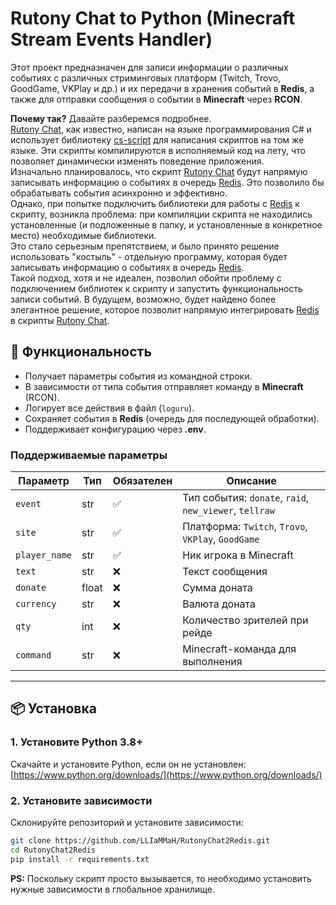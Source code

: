 # Rutony Chat to Python (Minecraft Stream Events Handler)

Этот проект предназначен для записи информации о различных событиях с различных стриминговых платформ (Twitch, Trovo, GoodGame, VKPlay и др.) и их передачи в хранения событий в **Redis**, а также для отправки сообщения о событии в **Minecraft** через **RCON**.  

**Почему так?** Давайте разберемся подробнее.  
[Rutony Chat](https://store.steampowered.com/app/524660/RutonyChat/), как известно, написан на языке программирования C# и использует библиотеку [cs-script](https://www.cs-script.net/) для написания скриптов на том же языке. Эти скрипты компилируются в исполняемый код на лету, что позволяет динамически изменять поведение приложения.  
Изначально планировалось, что скрипт [Rutony Chat](https://store.steampowered.com/app/524660/RutonyChat/) будут напрямую записывать информацию о событиях в очередь [Redis](https://redis.io/). Это позволило бы обрабатывать события асинхронно и эффективно.  
Однако, при попытке подключить библиотеки для работы с [Redis](https://redis.io/) к скрипту, возникла проблема: при компиляции скрипта не находились установленные (и подложенные в папку, и установленные в конкретное место) необходимые библиотеки.  
Это стало серьезным препятствием, и было принято решение использовать "костыль" - отдельную программу, которая будет записывать информацию о событиях в очередь [Redis](https://redis.io/).  
Такой подход, хотя и не идеален, позволил обойти проблему с подключением библиотек к скрипту и запустить функциональность записи событий. В будущем, возможно, будет найдено более элегантное решение, которое позволит напрямую интегрировать [Redis](https://redis.io/) в скрипты [Rutony Chat](https://store.steampowered.com/app/524660/RutonyChat/).  


## **📌 Функциональность**
- Получает параметры события из командной строки.
- В зависимости от типа события отправляет команду в **Minecraft** (RCON).
- Логирует все действия в файл (`loguru`).
- Сохраняет события в **Redis** (очередь для последующей обработки).
- Поддерживает конфигурацию через **.env**.

### **Поддерживаемые параметры**
| Параметр | Тип   | Обязателен | Описание |
| --- |-------| --- | --- |
| `event` | str | ✅ | Тип события: `donate`, `raid`, `new_viewer`, `tellraw` |
| `site` | str | ✅ | Платформа: `Twitch`, `Trovo`, `VKPlay`, `GoodGame` |
| `player_name` | str | ✅ | Ник игрока в Minecraft |
| `text` | str | ❌ | Текст сообщения |
| `donate` | float | ❌ | Сумма доната |
| `currency` | str | ❌ | Валюта доната |
| `qty` | int | ❌ | Количество зрителей при рейде |
| `command` | str | ❌ | Minecraft-команда для выполнения |

---

## **📦 Установка**

### **1. Установите Python 3.8+**  
Скачайте и установите Python, если он не установлен:  
[https://www.python.org/downloads/](https://www.python.org/downloads/)

### **2. Установите зависимости**  
Склонируйте репозиторий и установите зависимости:  
```sh
git clone https://github.com/LLIaMMaH/RutonyChat2Redis.git
cd RutonyChat2Redis
pip install -r requirements.txt
```


**PS:** Поскольку скрипт просто вызывается, то необходимо установить нужные зависимости в глобальное хранилище.